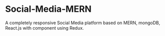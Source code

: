 # Social-Media-MERN
A completely responsive Social Media platform based on MERN, mongoDB, React.js with component using Redux.
